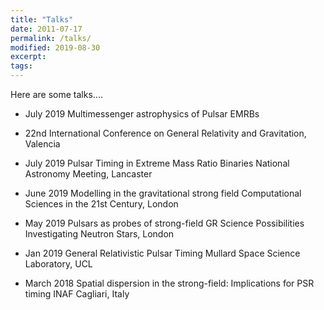 ```yaml
---
title: "Talks"
date: 2011-07-17
permalink: /talks/
modified: 2019-08-30
excerpt:
tags:
---
```

Here are some talks....

* July 2019 Multimessenger astrophysics of Pulsar EMRBs

* 22nd International Conference on General Relativity and Gravitation, Valencia

* July 2019 Pulsar Timing in Extreme Mass Ratio Binaries
National Astronomy Meeting, Lancaster

* June 2019 Modelling in the gravitational strong field
Computational Sciences in the 21st Century, London

* May 2019 Pulsars as probes of strong-field GR
Science Possibilities Investigating Neutron Stars, London

* Jan 2019 General Relativistic Pulsar Timing
Mullard Space Science Laboratory, UCL

* March 2018 Spatial dispersion in the strong-field: Implications for PSR timing
INAF Cagliari, Italy